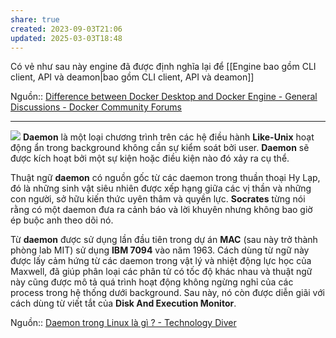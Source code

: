 ```yaml
---
share: true
created: 2023-09-03T21:06
updated: 2025-03-03T18:48
---
```

Có vẻ như sau này engine đã được định nghĩa lại để [[Engine bao gồm CLI client, API và deamon|bao gồm CLI client, API và deamon]]

Nguồn:: [Difference between Docker Desktop and Docker Engine - General Discussions - Docker Community Forums](https://forums.docker.com/t/difference-between-docker-desktop-and-docker-engine/124612/14?u=ooker)

---

![](https://cuongquach.com/wp-content/uploads/2019/12/daemon-trong-linux-la-gi.jpg) 
**Daemon** là một loại chương trình trên các hệ điều hành **Like-Unix** hoạt động ẩn trong background không cần sự kiểm soát bởi user. **Daemon** sẽ được kích hoạt bởi một sự kiện hoặc điều kiện nào đó xảy ra cụ thể.

Thuật ngữ **daemon** có nguồn gốc từ các daemon trong thuần thoại Hy Lạp, đó là những sinh vật siêu nhiên được xếp hạng giữa các vị thần và những con người, sở hữu kiến thức uyên thâm và quyền lực. **Socrates** từng nói rằng có một daemon đưa ra cảnh báo và lời khuyên nhưng không bao giờ ép buộc anh theo dõi nó.

Từ **daemon** được sử dụng lần đầu tiên trong dự án **MAC** (sau này trở thành phòng lab MIT) sử dụng **IBM 7094** vào năm 1963. Cách dùng từ ngữ này được lấy cảm hứng từ các daemon trong vật lý và nhiệt động lực học của Maxwell, đã giúp phân loại các phân tử có tốc độ khác nhau và thuật ngữ này cũng được mô tả quá trình hoạt động không ngừng nghỉ của các process trong hệ thống dưới background. Sau này, nó còn được diễn giãi với cách dùng từ viết tắt của **Disk And Execution Monitor**.

Nguồn:: [Daemon trong Linux là gì ? - Technology Diver](https://cuongquach.com/daemon-trong-linux-la-gi.html)

